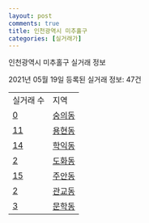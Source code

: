 ```yaml
---
layout: post
comments: true
title: 인천광역시 미추홀구
categories: [실거래가]
---
```


인천광역시 미추홀구 실거래 정보

2021년 05월 19일 등록된 실거래 정보: 47건


<table>
  <tr>
    <td>실거래 수</td>
    <td>지역</td>
  </tr>

  
  <tr>
    <td><a href="2817710100.html">0</a></td>
    <td><a href="2817710100.html">숭의동</a></td>
  </tr>
    

  <tr>
    <td><a href="2817710200.html">11</a></td>
    <td><a href="2817710200.html">용현동</a></td>
  </tr>
    

  <tr>
    <td><a href="2817710300.html">14</a></td>
    <td><a href="2817710300.html">학익동</a></td>
  </tr>
    

  <tr>
    <td><a href="2817710400.html">2</a></td>
    <td><a href="2817710400.html">도화동</a></td>
  </tr>
    

  <tr>
    <td><a href="2817710500.html">15</a></td>
    <td><a href="2817710500.html">주안동</a></td>
  </tr>
    

  <tr>
    <td><a href="2817710600.html">2</a></td>
    <td><a href="2817710600.html">관교동</a></td>
  </tr>
    

  <tr>
    <td><a href="2817710700.html">3</a></td>
    <td><a href="2817710700.html">문학동</a></td>
  </tr>
    


</table>
    